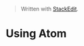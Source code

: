 


> Written with [StackEdit](https://stackedit.io/).

# Using Atom


<!--stackedit_data:
eyJoaXN0b3J5IjpbLTExMDU2NTE4MjJdfQ==
-->